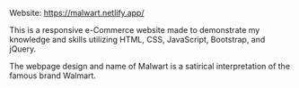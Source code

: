 Website: https://malwart.netlify.app/

This is a responsive e-Commerce website made to demonstrate my knowledge and skills utilizing HTML, CSS, JavaScript, Bootstrap, and jQuery. 

The webpage design and name of Malwart is a satirical interpretation of the famous brand Walmart.
